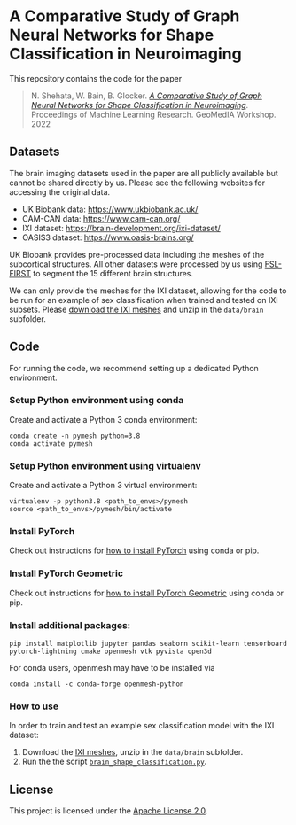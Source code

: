 # A Comparative Study of Graph Neural Networks for Shape Classification in Neuroimaging

This repository contains the code for the paper
> N. Shehata, W. Bain, B. Glocker. [_A Comparative Study of Graph Neural Networks for Shape Classification in Neuroimaging_](https://openreview.net/forum?id=HdCrxrSXZZ-). Proceedings of Machine Learning Research. GeoMedIA Workshop. 2022

## Datasets

The brain imaging datasets used in the paper are all publicly available but cannot be shared directly by us. Please see the following websites for accessing the original data.

- UK Biobank data: https://www.ukbiobank.ac.uk/
- CAM-CAN data: https://www.cam-can.org/
- IXI dataset: https://brain-development.org/ixi-dataset/
- OASIS3 dataset: https://www.oasis-brains.org/

UK Biobank provides pre-processed data including the meshes of the subcortical structures. All other datasets were processed by us using [FSL-FIRST](https://fsl.fmrib.ox.ac.uk/fsl/fslwiki/FIRST/UserGuide) to segment the 15 different brain structures.

We can only provide the meshes for the IXI dataset, allowing for the code to be run for an example of sex classification when trained and tested on IXI subsets. Please [download the IXI meshes](https://imperialcollegelondon.box.com/s/qasj750gwk0e62mncy9pycp2bznsho7m) and unzip in the `data/brain` subfolder.

## Code

For running the code, we recommend setting up a dedicated Python environment.

### Setup Python environment using conda

Create and activate a Python 3 conda environment:

   ```shell
   conda create -n pymesh python=3.8
   conda activate pymesh
   ```

### Setup Python environment using virtualenv

Create and activate a Python 3 virtual environment:

   ```shell
   virtualenv -p python3.8 <path_to_envs>/pymesh
   source <path_to_envs>/pymesh/bin/activate
   ```

### Install PyTorch

Check out instructions for [how to install PyTorch](https://pytorch.org/get-started/locally/) using conda or pip.

### Install PyTorch Geometric

Check out instructions for [how to install PyTorch Geometric](https://pytorch-geometric.readthedocs.io/en/latest/notes/installation.html#) using conda or pip.

### Install additional packages:
   
   ```shell
   pip install matplotlib jupyter pandas seaborn scikit-learn tensorboard pytorch-lightning cmake openmesh vtk pyvista open3d
   ```
   
   For conda users, openmesh may have to be installed via
   ```shell
   conda install -c conda-forge openmesh-python
   ```

### How to use

In order to train and test an example sex classification model with the IXI dataset:

1. Download the [IXI meshes](https://imperialcollegelondon.box.com/s/qasj750gwk0e62mncy9pycp2bznsho7m), unzip in the `data/brain` subfolder.
2. Run the the script [`brain_shape_classification.py`](brain_shape_classification.py).

## License
This project is licensed under the [Apache License 2.0](LICENSE).
